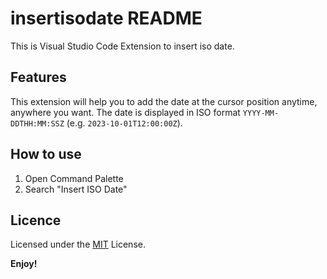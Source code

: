 # insertisodate README

This is Visual Studio Code Extension to insert iso date.

## Features

This extension will help you to add the date at the cursor position anytime, anywhere you want. The date is displayed in ISO format `YYYY-MM-DDTHH:MM:SSZ` (e.g. `2023-10-01T12:00:00Z`).

## How to use

1. Open Command Palette
2. Search "Insert ISO Date"

## Licence 
Licensed under the [MIT](https://github.com/sretalk/insertisodate/blob/master/LICENSE) License.

**Enjoy!**
